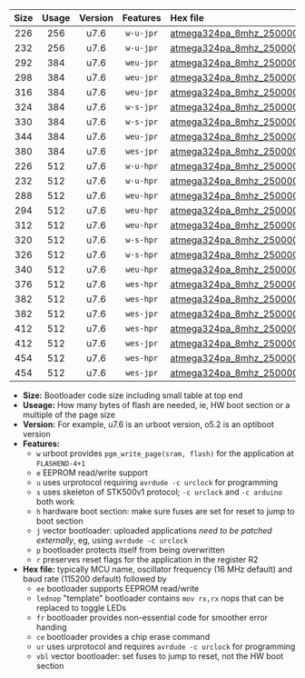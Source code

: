|Size|Usage|Version|Features|Hex file|
|:-:|:-:|:-:|:-:|:--|
|226|256|u7.6|`w-u-jpr`|[atmega324pa_8mhz_250000bps_ur_vbl.hex](https://raw.githubusercontent.com/stefanrueger/urboot/main/atmega324pa_8mhz_250000bps_ur_vbl.hex)|
|232|256|u7.6|`w-u-jpr`|[atmega324pa_8mhz_250000bps_lednop_ur_vbl.hex](https://raw.githubusercontent.com/stefanrueger/urboot/main/atmega324pa_8mhz_250000bps_lednop_ur_vbl.hex)|
|292|384|u7.6|`weu-jpr`|[atmega324pa_8mhz_250000bps_ee_ur_vbl.hex](https://raw.githubusercontent.com/stefanrueger/urboot/main/atmega324pa_8mhz_250000bps_ee_ur_vbl.hex)|
|298|384|u7.6|`weu-jpr`|[atmega324pa_8mhz_250000bps_ee_lednop_ur_vbl.hex](https://raw.githubusercontent.com/stefanrueger/urboot/main/atmega324pa_8mhz_250000bps_ee_lednop_ur_vbl.hex)|
|316|384|u7.6|`weu-jpr`|[atmega324pa_8mhz_250000bps_ee_lednop_fr_ur_vbl.hex](https://raw.githubusercontent.com/stefanrueger/urboot/main/atmega324pa_8mhz_250000bps_ee_lednop_fr_ur_vbl.hex)|
|324|384|u7.6|`w-s-jpr`|[atmega324pa_8mhz_250000bps_vbl.hex](https://raw.githubusercontent.com/stefanrueger/urboot/main/atmega324pa_8mhz_250000bps_vbl.hex)|
|330|384|u7.6|`w-s-jpr`|[atmega324pa_8mhz_250000bps_lednop_vbl.hex](https://raw.githubusercontent.com/stefanrueger/urboot/main/atmega324pa_8mhz_250000bps_lednop_vbl.hex)|
|344|384|u7.6|`weu-jpr`|[atmega324pa_8mhz_250000bps_ee_lednop_fr_ce_ur_vbl.hex](https://raw.githubusercontent.com/stefanrueger/urboot/main/atmega324pa_8mhz_250000bps_ee_lednop_fr_ce_ur_vbl.hex)|
|380|384|u7.6|`wes-jpr`|[atmega324pa_8mhz_250000bps_ee_vbl.hex](https://raw.githubusercontent.com/stefanrueger/urboot/main/atmega324pa_8mhz_250000bps_ee_vbl.hex)|
|226|512|u7.6|`w-u-hpr`|[atmega324pa_8mhz_250000bps_ur.hex](https://raw.githubusercontent.com/stefanrueger/urboot/main/atmega324pa_8mhz_250000bps_ur.hex)|
|232|512|u7.6|`w-u-hpr`|[atmega324pa_8mhz_250000bps_lednop_ur.hex](https://raw.githubusercontent.com/stefanrueger/urboot/main/atmega324pa_8mhz_250000bps_lednop_ur.hex)|
|288|512|u7.6|`weu-hpr`|[atmega324pa_8mhz_250000bps_ee_ur.hex](https://raw.githubusercontent.com/stefanrueger/urboot/main/atmega324pa_8mhz_250000bps_ee_ur.hex)|
|294|512|u7.6|`weu-hpr`|[atmega324pa_8mhz_250000bps_ee_lednop_ur.hex](https://raw.githubusercontent.com/stefanrueger/urboot/main/atmega324pa_8mhz_250000bps_ee_lednop_ur.hex)|
|312|512|u7.6|`weu-hpr`|[atmega324pa_8mhz_250000bps_ee_lednop_fr_ur.hex](https://raw.githubusercontent.com/stefanrueger/urboot/main/atmega324pa_8mhz_250000bps_ee_lednop_fr_ur.hex)|
|320|512|u7.6|`w-s-hpr`|[atmega324pa_8mhz_250000bps.hex](https://raw.githubusercontent.com/stefanrueger/urboot/main/atmega324pa_8mhz_250000bps.hex)|
|326|512|u7.6|`w-s-hpr`|[atmega324pa_8mhz_250000bps_lednop.hex](https://raw.githubusercontent.com/stefanrueger/urboot/main/atmega324pa_8mhz_250000bps_lednop.hex)|
|340|512|u7.6|`weu-hpr`|[atmega324pa_8mhz_250000bps_ee_lednop_fr_ce_ur.hex](https://raw.githubusercontent.com/stefanrueger/urboot/main/atmega324pa_8mhz_250000bps_ee_lednop_fr_ce_ur.hex)|
|376|512|u7.6|`wes-hpr`|[atmega324pa_8mhz_250000bps_ee.hex](https://raw.githubusercontent.com/stefanrueger/urboot/main/atmega324pa_8mhz_250000bps_ee.hex)|
|382|512|u7.6|`wes-hpr`|[atmega324pa_8mhz_250000bps_ee_lednop.hex](https://raw.githubusercontent.com/stefanrueger/urboot/main/atmega324pa_8mhz_250000bps_ee_lednop.hex)|
|382|512|u7.6|`wes-jpr`|[atmega324pa_8mhz_250000bps_ee_lednop_vbl.hex](https://raw.githubusercontent.com/stefanrueger/urboot/main/atmega324pa_8mhz_250000bps_ee_lednop_vbl.hex)|
|412|512|u7.6|`wes-hpr`|[atmega324pa_8mhz_250000bps_ee_lednop_fr.hex](https://raw.githubusercontent.com/stefanrueger/urboot/main/atmega324pa_8mhz_250000bps_ee_lednop_fr.hex)|
|412|512|u7.6|`wes-jpr`|[atmega324pa_8mhz_250000bps_ee_lednop_fr_vbl.hex](https://raw.githubusercontent.com/stefanrueger/urboot/main/atmega324pa_8mhz_250000bps_ee_lednop_fr_vbl.hex)|
|454|512|u7.6|`wes-hpr`|[atmega324pa_8mhz_250000bps_ee_lednop_fr_ce.hex](https://raw.githubusercontent.com/stefanrueger/urboot/main/atmega324pa_8mhz_250000bps_ee_lednop_fr_ce.hex)|
|454|512|u7.6|`wes-jpr`|[atmega324pa_8mhz_250000bps_ee_lednop_fr_ce_vbl.hex](https://raw.githubusercontent.com/stefanrueger/urboot/main/atmega324pa_8mhz_250000bps_ee_lednop_fr_ce_vbl.hex)|

- **Size:** Bootloader code size including small table at top end
- **Useage:** How many bytes of flash are needed, ie, HW boot section or a multiple of the page size
- **Version:** For example, u7.6 is an urboot version, o5.2 is an optiboot version
- **Features:**
  + `w` urboot provides `pgm_write_page(sram, flash)` for the application at `FLASHEND-4+1`
  + `e` EEPROM read/write support
  + `u` uses urprotocol requiring `avrdude -c urclock` for programming
  + `s` uses skeleton of STK500v1 protocol; `-c urclock` and `-c arduino` both work
  + `h` hardware boot section: make sure fuses are set for reset to jump to boot section
  + `j` vector bootloader: uploaded applications *need to be patched externally*, eg, using `avrdude -c urclock`
  + `p` bootloader protects itself from being overwritten
  + `r` preserves reset flags for the application in the register R2
- **Hex file:** typically MCU name, oscillator frequency (16 MHz default) and baud rate (115200 default) followed by
  + `ee` bootloader supports EEPROM read/write
  + `lednop` "template" bootloader contains `mov rx,rx` nops that can be replaced to toggle LEDs
  + `fr` bootloader provides non-essential code for smoother error handing
  + `ce` bootloader provides a chip erase command
  + `ur` uses urprotocol and requires `avrdude -c urclock` for programming
  + `vbl` vector bootloader: set fuses to jump to reset, not the HW boot section
